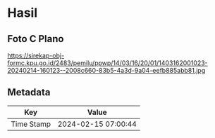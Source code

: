 # Hasil

## Foto C Plano

https://sirekap-obj-formc.kpu.go.id/2483/pemilu/ppwp/14/03/16/20/01/1403162001023-20240214-160123--2008c660-83b5-4a3d-9a04-eefb885abb81.jpg


## Metadata

| Key        | Value               |
| ---------- | ------------------- |
| Time Stamp | 2024-02-15 07:00:44 |



